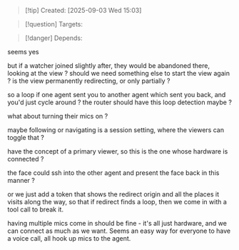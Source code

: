 
>[!tip] Created: [2025-09-03 Wed 15:03]

>[!question] Targets: 

>[!danger] Depends: 

seems yes

but if a watcher joined slightly after, they would be abandoned there, looking at the view ?
should we need something else to start the view again ?
is the view permanently redirecting, or only partially ?

so a loop if one agent sent you to another agent which sent you back, and you'd just cycle around ?
the router should have this loop detection maybe ?

what about turning their mics on ?

maybe following or navigating is a session setting, where the viewers can toggle that ?

have the concept of a primary viewer, so this is the one whose hardware is connected ?

the face could ssh into the other agent and present the face back in this manner ?

or we just add a token that shows the redirect origin and all the places it visits along the way, so that if redirect finds a loop, then we come in with a tool call to break it.

having multiple mics come in should be fine - it's all just hardware, and we can connect as much as we want.
Seems an easy way for everyone to have a voice call, all hook up mics to the agent.